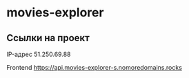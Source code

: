 # movies-explorer

## Ссылки на проект

IP-адрес 51.250.69.88

Frontend https://api.movies-explorer-s.nomoredomains.rocks
